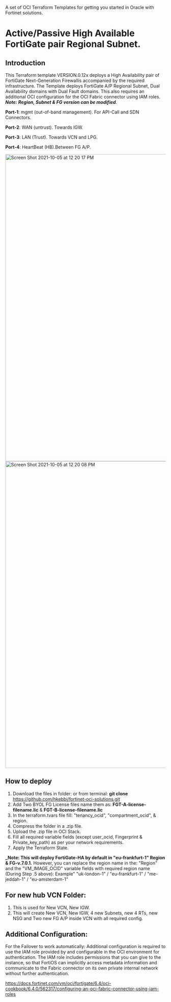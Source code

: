A set of OCI Terraform Templates for getting you started in Oracle with Fortinet solutions.

# Active/Passive High Available FortiGate pair Regional Subnet.

## Introduction
This Terraform template VERSION.0.12x deploys a High Availability pair of FortiGate Next-Generation Firewallis accompanied by the required infrastructure.
The Template deploys FortiGate A/P Regional Subnet, Dual Availability domains with Dual Fault domains.
This also requires an additional OCI configuration for the OCI Fabric connector using IAM roles.
**_Note: Region, Subnet & FG version can be modified_**.

**Port-1**: mgmt (out-of-band management). For API-Call and SDN Connectors.

**Port-2**: WAN (untrust). Towards IGW.

**Port-3**: LAN (Trust). Towards VCN and LPG.

**Port-4**: HeartBeat (HB).Between FG A/P.

<img width="965" alt="Screen Shot 2021-10-05 at 12 20 17 PM" src="https://user-images.githubusercontent.com/64405031/135986810-68a958e5-6817-4c79-93f2-6566d34dc5a0.png">

<img width="964" alt="Screen Shot 2021-10-05 at 12 20 08 PM" src="https://user-images.githubusercontent.com/64405031/135986825-522a699c-2eec-4fe7-8f20-24f48c5a5ccd.png">

## How to deploy

1. Download the files in folder: or from  terminal: **git clone** https://github.com/hkebbi/fortinet-oci-solutions.git
2. Add Two BYOL FG License files name them as: **FGT-A-license-filename.lic** & **FGT-B-license-filename.lic**
3. In the terraform.tvars file fill: "tenancy_ocid", "compartment_ocid", & region.
4. Compress the folder in a .zip file. 
5. Upload the .zip file in OCI Stack.
6. Fill all required variable fields (except user_ocid, Fingerprint & Private_key_path) as per your network requirements.  
7. Apply the Terraform State. 

**_Note: This will deploy FortiGate-HA by default in "eu-frankfurt-1" Region & FG-v.7.0.1.**
However, you can replace the region name in the: "Region" and the "VM_IMAGE_OCID" variable fields with required region name (During Step .5 above):
Example"  "uk-london-1" / "eu-frankfurt-1" / "me-jeddah-1" / "eu-amsterdam-1"

## For new hub VCN Folder:
1. This is used for New VCN, New IGW.
2. This will create New VCN, New IGW, 4 new Subnets, new 4 RTs, new NSG and Two new FG A/P inside VCN with all required config.

## Additional Configuration:
For the Failover to work automatically: Additional configuration is required to use the IAM role provided by and configurable in the OCI environment for authentication. The IAM role includes permissions that you can give to the instance, so that FortiOS can implicitly access metadata information and communicate to the Fabric connector on its own private internal network without further authentication.

https://docs.fortinet.com/vm/oci/fortigate/6.4/oci-cookbook/6.4.0/562317/configuring-an-oci-fabric-connector-using-iam-roles

